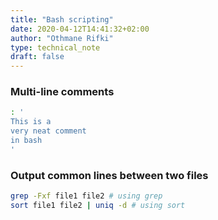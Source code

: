 ```yaml
---
title: "Bash scripting"
date: 2020-04-12T14:41:32+02:00
author: "Othmane Rifki"
type: technical_note
draft: false
---
```

### Multi-line comments

``` bash
: '
This is a
very neat comment
in bash
'
```

### Output common lines between two files

``` bash 
grep -Fxf file1 file2 # using grep
sort file1 file2 | uniq -d # using sort
```



```python

```
